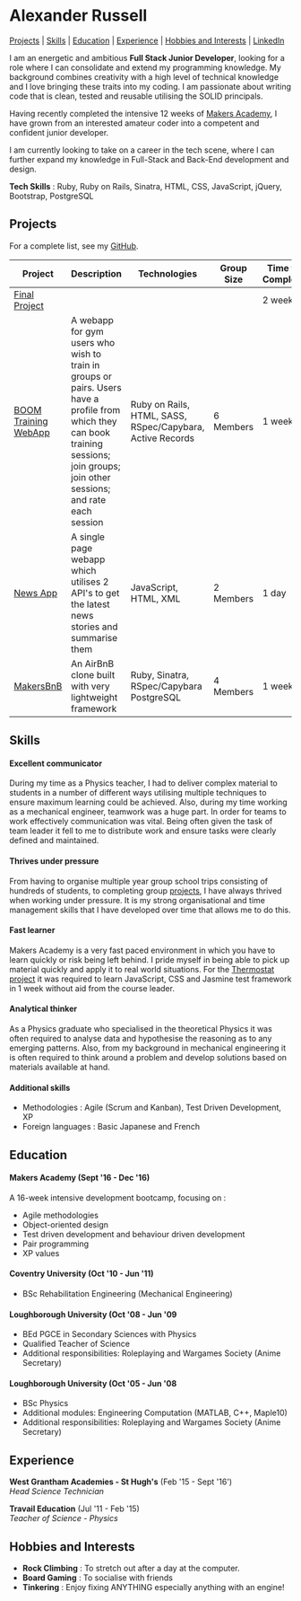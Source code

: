 # Alexander Russell

[Projects](#projects) | [Skills](#skills) | [Education](#education) | [Experience](#experience) | [Hobbies and Interests](#hobbies-and-interests) | [LinkedIn](https://uk.linkedin.com/in/alexander-russell-086366132)

I am an energetic and ambitious **Full Stack Junior Developer**, looking for a role where I can consolidate and extend my programming knowledge. My background combines creativity with a high level of technical knowledge and I love bringing these traits into my coding. I am passionate about writing code that is clean, tested and reusable utilising the SOLID principals.

Having recently completed the intensive 12 weeks of [Makers Academy](http://www.makersacademy.com/), I have grown from an interested amateur coder into a competent and confident junior developer.

I am currently looking to take on a career in the tech scene, where I can further expand my knowledge in Full-Stack and Back-End development and design.

**Tech Skills** : Ruby, Ruby on Rails, Sinatra, HTML, CSS, JavaScript, jQuery, Bootstrap, PostgreSQL

## Projects

For a complete list, see my [GitHub](https://github.com/alexanderwjrussell?tab=repositories).

| Project   | Description | Technologies | Group Size | Time to Complete |
|---        |---          |---           |---         |---               |
| [Final Project](address) | <description goes here> | <technologies go here> | <group size goes here> | 2 weeks |
| [BOOM Training WebApp](https://github.com/alexanderwjrussell/boom_training_webapp) | A webapp for gym users who wish to train in groups or pairs. Users have a profile from which they can book training sessions; join groups; join other sessions; and rate each session | Ruby on Rails, HTML, SASS, RSpec/Capybara, Active Records | 6 Members | 1 week |
| [News App](https://github.com/alexanderwjrussell/news-summary-project) | A single page webapp which utilises 2 API's to get the latest news stories and summarise them | JavaScript, HTML, XML | 2 Members | 1 day |
| [MakersBnB](https://github.com/alexanderwjrussell/makers_bnb) | An AirBnB clone built with very lightweight framework | Ruby, Sinatra, RSpec/Capybara PostgreSQL | 4 Members | 1 week |

## Skills

#### Excellent communicator

During my time as a Physics teacher, I had to deliver complex material to students in a number of different ways utilising multiple techniques to ensure maximum learning could be achieved. Also, during my time working as a mechanical engineer, teamwork was a huge part. In order for teams to work effectively communication was vital. Being often given the task of team leader it fell to me to distribute work and ensure tasks were clearly defined and maintained.

#### Thrives under pressure

From having to organise multiple year group school trips consisting of hundreds of students, to completing group [projects](#projects), I have always thrived when working under pressure. It is my strong organisational and time management skills that I have developed over time that allows me to do this.

#### Fast learner

Makers Academy is a very fast paced environment in which you have to learn quickly or risk being left behind. I pride myself in being able to pick up material quickly and apply it to real world situations. For the [Thermostat project](https://github.com/alexanderwjrussell/thermostatJS) it was required to learn JavaScript, CSS and Jasmine test framework in 1 week without aid from the course leader.

#### Analytical thinker

As a Physics graduate who specialised in the theoretical Physics it was often required to analyse data and hypothesise the reasoning as to any emerging patterns. Also, from my background in mechanical engineering it is often required to think around a problem and develop solutions based on materials available at hand.

#### Additional skills

 - Methodologies : Agile (Scrum and Kanban), Test Driven Development, XP
 - Foreign languages : Basic Japanese and French  

## Education

#### Makers Academy (Sept '16 - Dec '16)

A 16-week intensive development bootcamp, focusing on :

- Agile methodologies
- Object-oriented design
- Test driven development and behaviour driven development
- Pair programming
- XP values

#### Coventry University (Oct '10 - Jun '11)

- BSc Rehabilitation Engineering (Mechanical Engineering)

#### Loughborough University (Oct '08 - Jun '09

- BEd  PGCE in Secondary Sciences with Physics
- Qualified Teacher of Science
- Additional responsibilities: Roleplaying and Wargames Society (Anime Secretary)

#### Loughborough University (Oct '05 - Jun '08

- BSc Physics
- Additional modules: Engineering Computation (MATLAB, C++, Maple10)
- Additional responsibilities: Roleplaying and Wargames Society (Anime Secretary)

## Experience

**West Grantham Academies - St Hugh's** (Feb '15 - Sept '16')    
*Head Science Technician*  

**Travail Education** (Jul '11 - Feb '15)    
*Teacher of Science - Physics*  

## Hobbies and Interests
- **Rock Climbing** : To stretch out after a day at the computer.
- **Board Gaming** : To socialise with friends
- **Tinkering** : Enjoy fixing ANYTHING especially anything with an engine!
